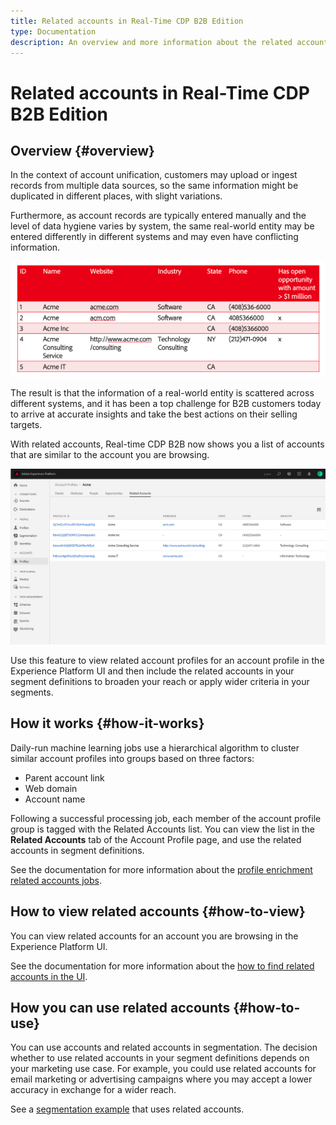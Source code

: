 ```yaml
---
title: Related accounts in Real-Time CDP B2B Edition
type: Documentation
description: An overview and more information about the related accounts feature in Experience Platform Real-time CDP B2B.
---
```

# Related accounts in Real-Time CDP B2B Edition

## Overview {#overview}

In the context of account unification, customers may upload or ingest records from multiple data sources, so the same information might be duplicated in different places, with slight variations.

Furthermore, as account records are typically entered manually and the level of data hygiene varies by system, the same real-world entity may be entered differently in different systems and may even have conflicting information.

![Differing account inputs example](/help/rtcdp/b2b-ai-ml-services/assets/different-account-input.png)

The result is that the information of a real-world entity is scattered across different systems, and it has been a top challenge for B2B customers today to arrive at accurate insights and take the best actions on their selling targets.

With related accounts, Real-time CDP B2B now shows you a list of accounts that are similar to the account you are browsing.

![Related accounts in the Experience Platform UI](/help/rtcdp/b2b-ai-ml-services/assets/related-accounts-in-ui.png)

Use this feature to view related account profiles for an account profile in the Experience Platform UI and then include the related accounts in your segment definitions to broaden your reach or apply wider criteria in your segments.

## How it works {#how-it-works}

Daily-run machine learning jobs use a hierarchical algorithm to cluster similar account profiles into groups based on three factors:

* Parent account link
* Web domain
* Account name
  
Following a successful processing job, each member of the account profile group is tagged with the Related Accounts list. You can view the list in the **Related Accounts** tab of the Account Profile page, and use the related accounts in segment definitions.

See the documentation for more information about the [profile enrichment related accounts jobs](/help/dataflows/ui/b2b/monitor-profile-enrichment.md).

## How to view related accounts {#how-to-view}

You can view related accounts for an account you are browsing in the Experience Platform UI.

See the documentation for more information about the [how to find related accounts in the UI](/help/rtcdp/accounts/account-profile-ui-guide.md#related-accounts-tab).

## How you can use related accounts {#how-to-use}

You can use accounts and related accounts in segmentation. The decision whether to use related accounts in your segment definitions depends on your marketing use case. For example, you could use related accounts for email marketing or advertising campaigns where you may accept a lower accuracy in exchange for a wider reach.

See a [segmentation example](/help/rtcdp/segmentation/b2b.md#related-account) that uses related accounts.